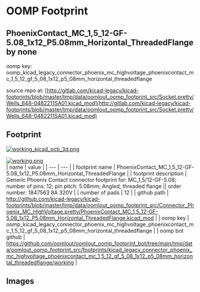 # OOMP Footprint  
## PhoenixContact_MC_1,5_12-GF-5.08_1x12_P5.08mm_Horizontal_ThreadedFlange  by none  
  
oomp key: oomp_kicad_legacy_connector_phoenix_mc_highvoltage_phoenixcontact_mc_1,5_12_gf_5_08_1x12_p5_08mm_horizontal_threadedflange  
  
source repo at: [http://gitlab.com/kicad-legacy/kicad-footprints/blob/master/tmp/data/oomlout_oomp_footprint_src/Socket.pretty/Wells_648-0482211SA01.kicad_mod](http://gitlab.com/kicad-legacy/kicad-footprints/blob/master/tmp/data/oomlout_oomp_footprint_src/Socket.pretty/Wells_648-0482211SA01.kicad_mod)  
## Footprint  
  
[![working_kicad_pcb_3d.png](working_kicad_pcb_3d_600.png)](working_kicad_pcb_3d.png)  
  
[![working.png](working_600.png)](working.png)  
| name | value | 
| --- | --- | 
| footprint name | PhoenixContact_MC_1,5_12-GF-5.08_1x12_P5.08mm_Horizontal_ThreadedFlange | 
| footprint description | Generic Phoenix Contact connector footprint for: MC_1,5/12-GF-5.08; number of pins: 12; pin pitch: 5.08mm; Angled; threaded flange || order number: 1847563 8A 320V | 
| number of pads | 12 | 
| github path | http://github.com/kicad-legacy/kicad-footprints/blob/master/tmp/data/oomlout_oomp_footprint_src/Connector_Phoenix_MC_HighVoltage.pretty/PhoenixContact_MC_1,5_12-GF-5.08_1x12_P5.08mm_Horizontal_ThreadedFlange.kicad_mod | 
| oomp key | oomp_kicad_legacy_connector_phoenix_mc_highvoltage_phoenixcontact_mc_1,5_12_gf_5_08_1x12_p5_08mm_horizontal_threadedflange | 
| oomp bot github | https://github.com/oomlout/oomlout_oomp_footprint_bot/tree/main/tmp/data/oomlout_oomp_footprint_src/footprints/kicad_legacy_connector_phoenix_mc_highvoltage_phoenixcontact_mc_1,5_12_gf_5_08_1x12_p5_08mm_horizontal_threadedflange/working | 
## Images  
